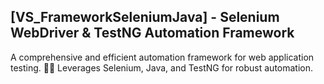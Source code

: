 ## [VS_FrameworkSeleniumJava] -  Selenium WebDriver & TestNG Automation Framework

A comprehensive and efficient automation framework for web application testing. 🤖🚀
Leverages Selenium, Java, and TestNG for robust automation.
